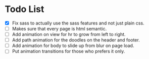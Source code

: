 # Todo List

- [x] Fix sass to actually use the sass features and not just plain css.
- [ ] Makes sure that every page is html semantic.
- [ ] Add animation on view for hr to grow from left to right.
- [ ] Add path animation for the doodles on the header and footer.
- [ ] Add animation for body to slide up from blur on page load.
- [ ] Put animation transitions for those who prefers it only.
